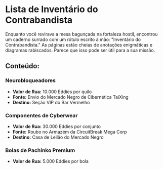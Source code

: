 # Lista de Inventário do Contrabandista

Enquanto você revirava a mesa bagunçada na fortaleza hostil, encontrou um caderno surrado com um rótulo escrito à mão: "Inventário do Contrabandista." As páginas estão cheias de anotações enigmáticas e diagramas rabiscados. Parece que isso pode ser útil para a sua missão.

## Conteúdo:

### **Neurobloqueadores**

- **Valor de Rua:** 10.000 Eddies por quilo
- **Fonte:** Envio do Mercado Negro de Cibernética TaiXing
- **Destino:** Seção VIP do Bar Vermelho

### **Componentes de Cyberwear**

- **Valor de Rua:** 30.000 Eddies por conjunto
- **Fonte:** Roubo no Armazém da CircuitBreak Mega Corp
- **Destino:** Casa de Leilão do Mercado Negro

### **Bolas de Pachinko Premium**

- **Valor de Rua:** 5.000 Eddies por bola
